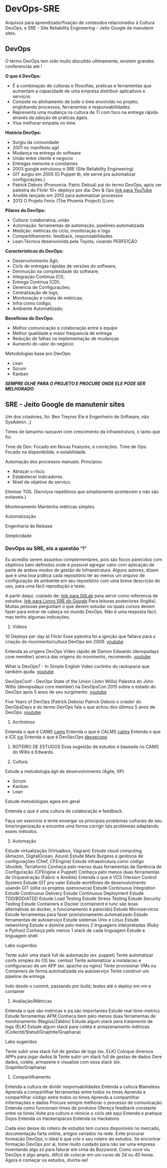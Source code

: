 # DevOps-SRE

Arquivos para aprendizado/fixação de conteudos relacionados à Cultura DevOps, e SRE - Site Reliability Engineering - Jeito Google de manutenir sites.

## DevOps

O termo DevOps tem sido muito discutido ultimamente, existem grandes conferencias até !

**O que é DevOps:**

- É a combinação de culturas e filosofias, práticas e ferramentas que aumentam a capacidade de uma empresa distribuir aplicativos e serviços.
- Consiste no alinhamento de todo o time envolvido no projeto, englobando processos, ferramentas e responsabilidades.
- Representa uma mudança na cultura de TI com foco na entrega rápida através da adoção de práticas ágeis.
- Visa melhorar empatia no time.

**História DevOps:**

- Surgiu da comunidade
- 2001 no manifesto agil
- Mudança na entrega do software
- União entre cliente e negocio
- Entregas menores e constantes
- 2003 google estruturou o SRE (Site Reliability Engineering)
- GIT surgiu em 2005 (O Puppet tb, ele serve pra automatizar configurações.)
- Patrick Debois (Pronuncia: Patric Debuá) pai do termo DevOps, após ver palestra do Flickr 10+ deploys por dia: Dev & Ops [link para YouTube](https://www.youtube.com/watch?v=LdOe18KhtT4)
- Ansible lançado em 2012 para automatizar processos
- 2013 O Projeto Fenix (The Phoenix Project) |Livro

**Pilares do DevOps:**

- Cultura: colaborativa, união
- Automação: ferramentas de automação, pipelines automatizada
- Medição: métricas do ciclo, monitoração e logs
- Compartilhamento: feedback, responsabilidades
- Lean:Técnica desenvolvida pela Toyota, visando PERFEIÇÃO

**Caracteristicas do DevOps:**

- Desenvolvimento Ágil;
- Ciclo de entregas rápidas de versões do software;
- Diminuição na complexidade do software;
- Integração Contínua (CI);
- Entrega Contínua (CD);
- Gerencia de Configurações;
- Centralização de logs;
- Monitoração e coleta de métricas;
- Infra como código;
- Ambiente Automatizado;

**Beneficios do DevOps:**

- Melhor comunicação e colaboração entre a equipe
- Melhor qualidade e maior frequencia de entrega
- Redução de falhas na implementação de mudanças
- Aumento do valor do negócio

Metodologias base pro DevOps:

- Lean
- Scrum
- Kanban

***SEMPRE OLHE PARA O PROJETO E PROCURE ONDE ELE PODE SER MELHORADO***

## SRE - Jeito Google de manutenir sites

Um dos criadores, foi: Ben Treynor
Ele é Engenheiro de Software, não SysAdmin. ;)

Times de tamanho razoavel com crescimento da infraestrutura, o tanto que for.

Time de Dev: Focado em Novas Features, e correções.
Time de Ops: Focado na disponibilide, e estabilidade.

Automação dos processos manuais.
Principios:

- Abraçar o risco.
- Estabelecer indicadores.
- Nivel de objetivo do serviço.

Eliminar TOIL
(Serviços repetitivos que simplismente acontecem e não são evitaveis.)

Monitoramento
Mantenha métricas simples.

Automatização

Engenharia de Release

Simplicidade

### DevOps ou SRE, eis a questão '?'

Eu acredito serem assuntos complementares, pois são focos parecidos com objetivos bem definidos
onde é possivel agregar valor com aplicação de parte de ambos modos de gestão de Infraestrutura.
Alguns autores, dizem que é uma boa prática cada repositório ter ao menos um arquivo de configuração de ambiente em seu repositório com uma breve descrição de uso, para uma fácil reprodução e teste.

A partir daqui, copiado de: [link para GitLab](https://gitlab.com/gutocarvalho/devops-tips/blob/master/estudos.md) para servir como referencia de estudos.
[link para Livros SRE do Google](https://landing.google.com/sre/books/) Para leituras posteriores (Inglês).
Muitas pessoas perguntam o que devem estudar ou quais cursos devem fazer para entrar de cabeça no mundo DevOps.
Não é uma resposta fácil, mas tenho algumas indicações.

1. Vídeos

10 Deploys per day at Flickr
Esse palestra foi a ignição que faltava para a criação do movimento/cultura DevOps em 2009.
[youtube](https://www.youtube.com/watch?v=LdOe18KhtT4)

Entenda as origens DevOps
Vídeo rápido de Damon Edwards (devopsdays core member) acerca das origens do movimento, recomendo.
[youtube](https://www.youtube.com/watch?v=o7-IuYS0iSE)

What is DevOps? - In Simple English
Vídeo curtinho do rackspace que também ajuda.
[youtube](https://www.youtube.com/watch?v=_I94-tJlovg)

DevOpsConf - DevOps State of the Union (John Willis)
Palestra do John Willis (devopsdays core member) na DevOpsCon 2015 sobre o estado do DevOps após 5 anos de seu surgimento.
[youtube](https://www.youtube.com/watch?v=8rM8lYaMVBE)

Five Years of DevOps (Patrick Debois)
Patrick Debois o criador do DevOpsDays e do termo DevOps fala o que achou dos últimos 5 anos de DevOps.
[youtube](https://www.youtube.com/watch?v=uRMV6tT_mu0)

1. Acrônimos

Entenda o que é CAMS
[cams](http://devopsdictionary.com/wiki/CAMS)
Entenda o que é CALMS
[calms](http://whatis.techtarget.com/definition/CALMS)
Entenda o que é ICE
[ice](http://radar.oreilly.com/2015/01/devops-keeps-it-cool-with-ice.html)
Entenda o que é DevSecOps
[devsecops](http://www.devsecops.org/blog/2015/2/15/what-is-devsecops)

1. ROTEIRO DE ESTUDOS
Essa sugestão de estudos é baseada no CAMS do Willis e Edwards.

2. Cultura

Estude a metodologia ágil de desenvolvimento (Ágile, XP)

- Scrum
- Kanban
- Lean

Estude metodologias ágeis em geral

Entenda o que é uma cultura de colaboração e feedback.

Faça um exercicio e tente enxergar os principais problemas culturais do
seu time/organização e encontre uma forma corrigir tais problemas adaptando esses métodos.

1. Automação

Estude virtualização (Virtualbox, Vagrant)
Estude cloud computing (Amazon, DigitalOcean, Azure)
Estude Mark Burgess e gerência de configurações (Chef, CFEngine)
Estude infraestrutura como código (Ansible, Terraform)
Conheça pelo menos duas ferramentas de Gerência de Configuração (CFEngine e Puppet)
Conheça pelo menos duas ferramentas de Orquestração (Fabric e Ansible)
Entenda o que é VCS (Version Control System)
Estude GIT pra valer
Estude workflows de desenvolvimento usando GIT (olhe os projetos opensource)
Estude Continuous Integration
Estude Continuous Delivery
Estude Continuous Deployment
Estude TDD/BDD/ATDD
Estude Load Testing
Estude Stress Testing
Estude Security Testing
Estude Containers e Docker (containerd e runc são boas alternativas ao docker, o funcionamento é parecido)
Estude Microservicos
Estude ferramentas para fazer provisionamento automatizado
Estude ferramentas de autoserviço
Estude sistemas Unix e Linux
Estude networking
Estude e domine pelo menos 2 linguagens interpretadas (Ruby e Python)
Conheça pelo menos 1 stack de cada linguagem
Estude a linguagem shell

Labs sugeridos

Tente subir uma stack full de automação (ex. puppet)
Tente automatizar confs simples do OS (ex. centos)
Tente automatizar a instalacao e configuracao de um APP (ex. apache ou nginx)
Tente provisionar VMs ou Containers de forma automatizada via autoserviço
Tente construir um pipeline de entrega

Indo desde o commit, passando por build, testes até o deploy em vm e container

1. Avaliação/Métricas

Entenda o que são métricas e pq são importantes
Estude real-time-metrics
Estude ferramentas APM
Conheca bem pelo menos duas ferramentas de monitoramento (Nagios/Zabbix)
Estude algum stack para tratamento de logs (ELK)
Estude algum stack para coleta e armazenamento métricas (Collectd/Statsd/Graphite/Graphana)

Labs sugeridos

Tente subir uma stack full de gestao de logs (ex. ELK)
Coloque diversos APPs para jogar dados lá
Tente subir um stack full de gestao de dados
Gere dados, colete, armazene e visualize com essa stack (ex. Graphite/Graphana)

1. Compartilhamento

Entenda a cultura de dividir responsabilidades
Entenda a cultura Blameless
Aprenda a compartilhar ferramentas entre todos os times
Aprenda a compartilhar código entre todos os times
Aprenda a compartilhar informações e dados
Procure sempre melhorar o processo de comunicação
Entenda como funcionam times de produtos
Ofereça feedback constante entre os times
Volte pra cultura  e reinicie o ciclo até aqui
Entenda e pratique Dojos
Entenda os Hackerspaces
Entenda os Hackatons

Cada eixo desse do roteiro de estudos tem cursos disponíveis no mercado, documentação farta online, artigos variados na rede.
Evite procurar formação DevOps, o ideal é que crie o seu roteiro de estudos.
Se encontrar formação DevOps por ai, tome muito cuidado para não ser uma empresa inventando algo só para faturar em cima da Buzzword.
Como voce viu DevOps é algo amplo, dificil de colocar em um curso de 24 ou 40 horas.
Agora é começar os estudos, divirta-se!
